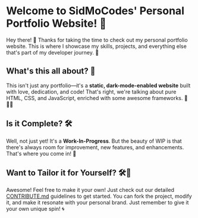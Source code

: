# Welcome to SidMoCodes' Personal Portfolio Website! 🌟

Hey there! 👋 Thanks for taking the time to check out my personal portfolio website. This is where I showcase my skills, projects, and everything else that's part of my developer journey. 🚀

## What's this all about? 🤔

This isn't just any portfolio—it's a **static, dark-mode-enabled website** built with love, dedication, and code! That's right, we're talking about pure HTML, CSS, and JavaScript, enriched with some awesome frameworks. 🌌👨‍💻

## Is it Complete? 🛠️

Well, not just yet! It's a **Work-In-Progress**. But the beauty of WIP is that there's always room for improvement, new features, and enhancements. That's where you come in! 🌈

## Want to Tailor it for Yourself? 🛠️🎨

Awesome! Feel free to make it your own! Just check out our detailed [CONTRIBUTE.md](CONTRIBUTE.md) guidelines to get started. You can fork the project, modify it, and make it resonate with your personal brand. Just remember to give it your own unique spin! 🌀
